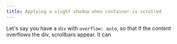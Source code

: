 ```yaml
---
title: Applying a slight shadow when container is scrolled
---
```

Let's say you have a `div` with `overflow: auto`, so that if the content overflows the div, scrollbars appear.
It can  
<!--stackedit_data:
eyJoaXN0b3J5IjpbMTM5ODQ3ODEzNV19
-->